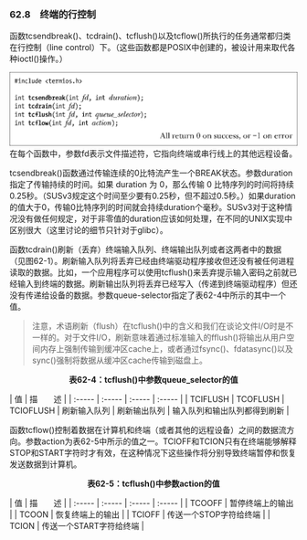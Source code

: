 ### 62.8　终端的行控制

函数tcsendbreak()、tcdrain()、tcflush()以及tcflow()所执行的任务通常都归类在行控制（line control）下。（这些函数都是POSIX中创建的，被设计用来取代各种ioctl()操作。）



![1608.png](../images/1608.png)
在每个函数中，参数fd表示文件描述符，它指向终端或串行线上的其他远程设备。

tcsendbreak()函数通过传输连续的0比特流产生一个BREAK状态。参数duration指定了传输持续的时间。如果 duration 为 0，那么传输 0 比特序列的时间将持续0.25秒。（SUSv3规定这个时间至少要有0.25秒，但不超过0.5秒。）如果duration的值大于0，传输0比特序列的时间就会持续duration个毫秒。SUSv3对于这种情况没有做任何规定，对于非零值的duration应该如何处理，在不同的UNIX实现中区别很大（这里讨论的细节只针对于glibc）。

函数tcdrain()刷新（丢弃）终端输入队列、终端输出队列或者这两者中的数据（见图62-1）。刷新输入队列将丢弃已经由终端驱动程序接收但还没有被任何进程读取的数据。比如，一个应用程序可以使用tcflush()来丢弃提示输入密码之前就已经输入到终端的数据。刷新输出队列将丢弃已经写入（传递到终端驱动程序）但还没有传递给设备的数据。参数queue-selector指定了表62-4中所示的其中一个值。

> 注意，术语刷新（flush）在tcflush()中的含义和我们在谈论文件I/O时是不一样的。对于文件I/O，刷新意味着通过标准输入的fflush()将输出从用户空间内存上强制传输到缓冲区cache上，或者通过fsync()、fdatasync()以及sync()强制将数据从缓冲区cache传输到磁盘上。

<center class="my_markdown"><b class="my_markdown"><!--StartFragment--></b></center>

<center class="my_markdown"><b class="my_markdown">表62-4：tcflush()中参数queue_selector的值</b></center>

| 值 | 描　　述 |
| :-----  | :-----  | :-----  | :-----  |
| TCIFLUSH | TCOFLUSH | TCIOFLUSH | 刷新输入队列 | 刷新输出队列 | 输入队列和输出队列都得到刷新 |

函数tcflow()控制着数据在计算机和终端（或者其他的远程设备）之间的数据流方向。参数action为表62-5中所示的值之一。TCIOFF和TCION只有在终端能够解释STOP和START字符时才有效，在这种情况下这些操作将分别导致终端暂停和恢复发送数据到计算机。

<center class="my_markdown"><b class="my_markdown">表62-5：tcflush()中参数action的值</b></center>

| 值 | 描　　述 |
| :-----  | :-----  | :-----  | :-----  |
| TCOOFF | 暂停终端上的输出 |
| TCOON | 恢复终端上的输出 |
| TCIOFF | 传送一个STOP字符给终端 |
| TCION | 传送一个START字符给终端 |

